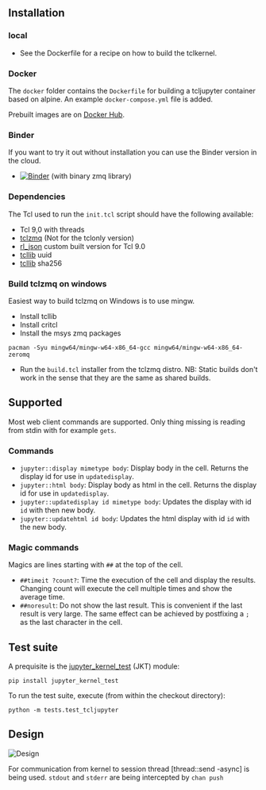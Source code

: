 

## Installation

### local

- See the Dockerfile for a recipe on how to build the tclkernel.

### Docker
The `docker` folder contains the `Dockerfile` for building a tcljupyter container based on alpine. An example `docker-compose.yml` file is added.

Prebuilt images are on [Docker Hub](https://hub.docker.com/r/mpcjanssen/tcljupyter).

### Binder

If you want to try it out without installation you can use the Binder version in the cloud.

- [![Binder](https://mybinder.org/badge_logo.svg)](https://mybinder.org/v2/gh/mpcjanssen/tcljupyter/binder?filepath=examples%2Fexample.ipynb) (with binary zmq library)


### Dependencies

The Tcl used to run the `init.tcl` script should have the following available:

- Tcl 9,0 with threads
- [tclzmq](https://github.com/jdc8/tclzmq) (Not for the tclonly version) 
- [rl_json](https://github.com/mpcjanssen/rl_json) custom built version for Tcl 9.0
- [tcllib](https://core.tcl-lang.org/tcllib/doc/trunk/embedded/index.md) uuid
- [tcllib](https://core.tcl-lang.org/tcllib/doc/trunk/embedded/index.md) sha256

### Build tclzmq on windows

Easiest way to build tclzmq on Windows is to use mingw.

- Install tcllib
- Install critcl
- Install the msys zmq packages

```
pacman -Syu mingw64/mingw-w64-x86_64-gcc mingw64/mingw-w64-x86_64-zeromq
```
- Run the `build.tcl` installer from the tclzmq distro. NB: Static builds don't work in the sense that they are the same as shared builds.


## Supported

Most web client commands are supported. Only thing missing is reading from stdin with for example `gets`. 

### Commands

   * `jupyter::display mimetype body`: Display body in the cell. Returns the display id for use in `updatedisplay`.
   * `jupyter::html body`: Display body as html in the cell. Returns the display id for use in `updatedisplay`. 
   * `jupyter::updatedisplay id mimetype body`: Updates the display with id `id` with then new body.
   * `jupyter::updatehtml id body`: Updates the html display with id `id` with the new body.


### Magic commands

Magics are lines starting with `##` at the top of the cell.

   * `##timeit ?count?`: Time the execution of the cell and display the results. Changing count will execute the cell multiple times and show the average time.
   * `##noresult`: Do not show the last result. This is convenient if the last result is very large. The same effect can be achieved by postfixing a `;` as the last character in the cell.

## Test suite

A prequisite is the [jupyter_kernel_test](https://github.com/jupyter/jupyter_kernel_test) (JKT) module:

`pip install jupyter_kernel_test`

To run the test suite, execute (from within the checkout directory):

`python -m tests.test_tcljupyter`


## Design

![Design](http://www.plantuml.com/plantuml/png/TOx12eCm44Jl-Oh5kpyWfPUSGexnA9H5bnf8rpIR2ltxrYXM3xtEl7bCn9HzxoDoXae7JvmxTYJY9wu01RHJySXOIaoXLFRSRAkEsp4H3WLnxH_6SAOKLyOefHtKzHKiD93e-IB9IjaIkRQ14Na8T7l8NRaMbj0qG3C6XNtsCsPQ9CxiWy5B3FWkzABz9QjKkmDZO5ibabV8Qg2JTLTizVVgfQwtgn8d5le0)

For communication from kernel to session thread [thread::send -async] is being used. `stdout` and `stderr` are being intercepted by `chan push`


